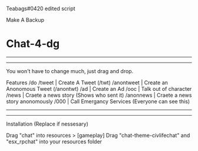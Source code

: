 Teabags#0420 edited script

Make A Backup

# Chat-4-dg

----------
----------

You won't have to change much, just drag and drop.

Features
/do 
/tweet | Create A Tweet (/twt)
/anontweet | Create an Anonomous Tweet (/anontwt)
/ad | Create an Ad
/ooc | Talk out of character
/news | Craete a news story (Shows who sent it)
/anonnews | Craete a news story anonomously
/000 | Call Emergancy Services (Everyone can see this)

----------
----------

Installation (Replace if nessesary)

Drag "chat" into resources > [gameplay]
Drag "chat-theme-civlifechat" and "esx_rpchat" into your resources folder

